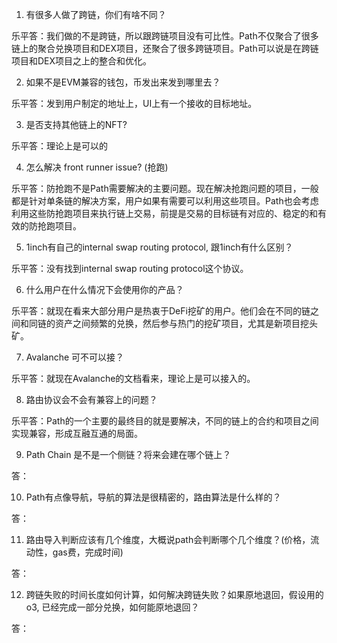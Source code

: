 1. 有很多人做了跨链，你们有啥不同？

乐平答：我们做的不是跨链，所以跟跨链项目没有可比性。Path不仅聚合了很多链上的聚合兑换项目和DEX项目，还聚合了很多跨链项目。Path可以说是在跨链项目和DEX项目之上的整合和优化。

2. 如果不是EVM兼容的钱包，币发出来发到哪里去？

乐平答：发到用户制定的地址上，UI上有一个接收的目标地址。

3. 是否支持其他链上的NFT? 

乐平答：理论上是可以的

4. 怎么解决 front runner issue? (抢跑)

乐平答：防抢跑不是Path需要解决的主要问题。现在解决抢跑问题的项目，一般都是针对单条链的解决方案，用户如果有需要可以利用这些项目。Path也会考虑利用这些防抢跑项目来执行链上交易，前提是交易的目标链有对应的、稳定的和有效的防抢跑项目。

5. 1inch有自己的internal swap routing protocol, 跟1inch有什么区别？

乐平答：没有找到internal swap routing protocol这个协议。

6. 什么用户在什么情况下会使用你的产品？

乐平答：就现在看来大部分用户是热衷于DeFi挖矿的用户。他们会在不同的链之间和同链的资产之间频繁的兑换，然后参与热门的挖矿项目，尤其是新项目挖头矿。

7. Avalanche 可不可以接？ 

乐平答：就现在Avalanche的文档看来，理论上是可以接入的。

8. 路由协议会不会有兼容上的问题？

乐平答：Path的一个主要的最终目的就是要解决，不同的链上的合约和项目之间实现兼容，形成互融互通的局面。

9. Path Chain 是不是一个侧链？将来会建在哪个链上？

答：

10. Path有点像导航，导航的算法是很精密的，路由算法是什么样的？

答：

11. 路由导入判断应该有几个维度，大概说path会判断哪个几个维度？(价格，流动性，gas费，完成时间)

答：

12. 跨链失败的时间长度如何计算，如何解决跨链失败？如果原地退回，假设用的o3, 已经完成一部分兑换，如何能原地退回？

答：
